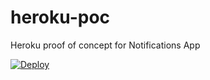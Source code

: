 # heroku-poc
Heroku proof of concept for Notifications App

<a href="https://heroku.com/deploy">
  <img src="https://www.herokucdn.com/deploy/button.svg" alt="Deploy">
</a>
